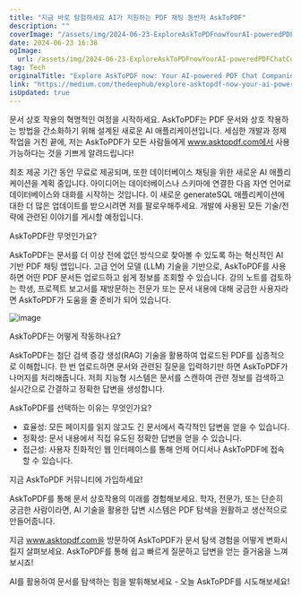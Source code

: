 ```yaml
---
title: "지금 바로 탐험하세요 AI가 지원하는 PDF 채팅 동반자 AskToPDF"
description: ""
coverImage: "/assets/img/2024-06-23-ExploreAskToPDFnowYourAI-poweredPDFChatCompanion_0.png"
date: 2024-06-23 16:38
ogImage: 
  url: /assets/img/2024-06-23-ExploreAskToPDFnowYourAI-poweredPDFChatCompanion_0.png
tag: Tech
originalTitle: "Explore AskToPDF now: Your AI-powered PDF Chat Companion"
link: "https://medium.com/thedeephub/explore-asktopdf-now-your-ai-powered-pdf-chat-companion-49da2861397c"
isUpdated: true
---
```






문서 상호 작용의 혁명적인 여정을 시작하세요. AskToPDF는 PDF 문서와 상호 작용하는 방법을 간소화하기 위해 설계된 새로운 AI 애플리케이션입니다. 세심한 개발과 정제 작업을 거친 끝에, 저는 AskToPDF가 모든 사람들에게 www.asktopdf.com에서 사용 가능하다는 것을 기쁘게 알려드립니다!

최초 제공 기간 동안 무료로 제공되며, 또한 데이터베이스 채팅을 위한 새로운 AI 애플리케이션을 계획 중입니다. 아이디어는 데이터베이스나 스키마에 연결한 다음 자연 언어로 데이터베이스와 대화를 시작하는 것입니다. 이 새로운 generateSQL 애플리케이션에 대한 더 많은 업데이트를 받으시려면 저를 팔로우해주세요. 개발에 사용된 모든 기술/전략에 관련된 이야기를 게시할 예정입니다.

AskToPDF란 무엇인가요?

AskToPDF는 문서를 더 이상 전에 없던 방식으로 찾아볼 수 있도록 하는 혁신적인 AI 기반 PDF 채팅 앱입니다. 고급 언어 모델 (LLM) 기술을 기반으로, AskToPDF를 사용하면 어떤 PDF 문서든 업로드하고 쉽게 정보를 조회할 수 있습니다. 강의 노트를 검토하는 학생, 프로젝트 보고서를 재방문하는 전문가 또는 문서 내용에 대해 궁금한 사용자라면 AskToPDF가 도움을 줄 준비가 되어 있습니다.

<div class="content-ad"></div>

![image](/assets/img/2024-06-23-ExploreAskToPDFnowYourAI-poweredPDFChatCompanion_0.png)

AskToPDF는 어떻게 작동하나요?

AskToPDF는 첨단 검색 증강 생성(RAG) 기술을 활용하여 업로드된 PDF를 심층적으로 이해합니다. 한 번 업로드하면 문서와 관련된 질문을 입력하기만 하면 AskToPDF가 나머지를 처리해줍니다. 저희 지능형 시스템은 문서를 스캔하여 관련 정보를 검색하고 실시간으로 간결하고 정확한 답변을 생성합니다.

AskToPDF를 선택하는 이유는 무엇인가요?

<div class="content-ad"></div>

- 효율성: 모든 페이지를 읽지 않고도 긴 문서에서 즉각적인 답변을 얻을 수 있습니다.
- 정확성: 문서 내용에서 직접 유도된 정확한 답변을 얻을 수 있습니다.
- 접근성: 사용자 친화적인 웹 인터페이스를 통해 언제 어디서나 AskToPDF에 접속할 수 있습니다.

지금 AskToPDF 커뮤니티에 가입하세요!

AskToPDF를 통해 문서 상호작용의 미래를 경험해보세요. 학자, 전문가, 또는 단순히 궁금한 사람이라면, AI 기술을 활용한 답변 시스템은 PDF 탐색을 원활하고 생산적으로 만들어줍니다.

지금 www.asktopdf.com을 방문하여 AskToPDF가 문서 탐색 경험을 어떻게 변화시킬지 살펴보세요. AskToPDF를 통해 쉽고 빠르게 질문하고 답변을 얻는 즐거움을 느껴보시죠!

<div class="content-ad"></div>

AI를 활용하여 문서를 탐색하는 힘을 발휘해보세요 - 오늘 AskToPDF를 시도해보세요!
